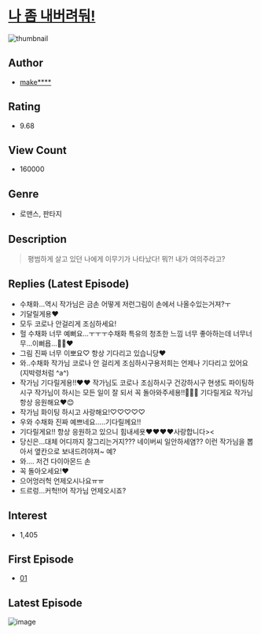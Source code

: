 # [나 좀 내버려둬!](https://comic.naver.com/bestChallenge/list?titleId=739634)
![thumbnail](https://image-comic.pstatic.net/user_contents_data/challenge_comic/2020/01/13/330599/thumbnail_202x164859796bc_09e6_4808_8ccd_f2df01532350_00001543.JPEG)

## Author
- [make****](https://comic.naver.com/artistTitle?id=330599)

## Rating
- 9.68

## View Count
- 160000

## Genre
- 로맨스, 판타지

## Description
> 평범하게 살고 있던 나에게 이무기가 나타났다! 뭐?! 내가 여의주라고?

## Replies (Latest Episode)
- 수채화...역시 작가님은 금손 어떻게 저런그림이 손에서 나올수있는거져?ㅜ
- 기달릴게용❤
- 모두 코로나 안걸리게 조심하세요!
- 헐 수채화 너무 예뻐요...ㅜㅜㅜ수채화 특유의 청초한 느낌 너무 좋아하는데 너무너무...이뻐욥...🥺🥺❤
- 그림 진짜 너무 이뽀요♡ 항상 기다리고 있습니당♥
- 와..수채화 작가님 코로나 안 걸리게 조심하시구용저희는 언제나 기다리고 있어요 (지박령처럼 ^a^)
- 작가님 기다릴게용!!❤️❤️ 작가님도 코로나 조심하시구 건강하시구 현생도 파이팅하시구 작가님이 하시는 모든 일이 잘 되서 꼭 돌아와주세용!!💖💖💖 기다릴게요 작가님 항상 응원해요❤️😊
- 작가님 화이팅 하시고 사랑해요!♡♡♡♡♡
- 우와 수채화 진짜 예쁘네요.....기다릴께요!!
- 기다릴게요!! 항상 응원하고 있으니 힘내세욧❤️❤️❤️❤️사랑합니다><
- 당신은...대체 어디까지 잘그리는거지??? 네이버씨 일안하세염?? 이런 작가님을 뽑아서 옆칸으로 보내드려야져~ 예?
- 와.... 저건 다이아몬드 손
- 꼭 돌아오세요!♥️
- 으어엉러헉 언제오시나요ㅠㅠ
- 드르렁...커헉!!어 작가님 언제오시죠?

## Interest
- 1,405

## First Episode
- [01](https://comic.naver.com/bestChallenge/detail?titleId=739634&no=1)

## Latest Episode
![image](https://image-comic.pstatic.net/user_contents_data/challenge_comic/2020/04/08/330599/upload_4049410302682739507.jpeg)
